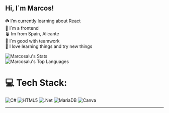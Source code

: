 ## Hi, I´m Marcos!
 
☘️ I’m currently learning about React<br>
🌱 I´m a frontend<br>
🪴 Im from Spain, Alicante<br>
🌲 I´m good with teamwork<br>
🌳 I love learning things and try new things<br>

![Marcosalu's Stats](https://github-readme-stats.vercel.app/api?username=Marcosalu&theme=tokyonight&show_icons=true&hide_border=false&count_private=false)<br>
![Marcosalu's Top Languages](https://github-readme-stats.vercel.app/api/top-langs/?username=Marcosalu&theme=tokyonight&show_icons=true&hide_border=false&layout=compact)<br>

# 💻 Tech Stack:
![C#](https://img.shields.io/badge/c%23-%23239120.svg?style=for-the-badge&logo=csharp&logoColor=white) ![HTML5](https://img.shields.io/badge/html5-%23E34F26.svg?style=for-the-badge&logo=html5&logoColor=white) ![.Net](https://img.shields.io/badge/.NET-5C2D91?style=for-the-badge&logo=.net&logoColor=white) ![MariaDB](https://img.shields.io/badge/MariaDB-003545?style=for-the-badge&logo=mariadb&logoColor=white) ![Canva](https://img.shields.io/badge/Canva-%2300C4CC.svg?style=for-the-badge&logo=Canva&logoColor=white)

---

<!-- Proudly created with GPRM ( https://gprm.itsvg.in ) -->





